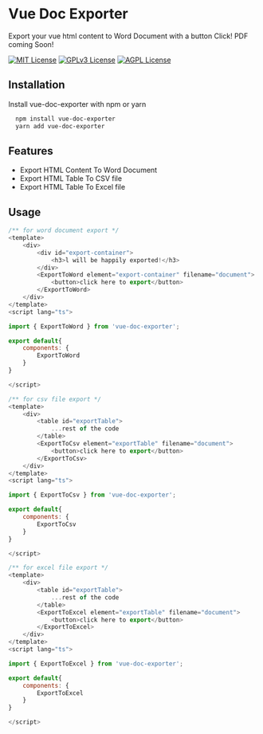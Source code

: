 
# Vue Doc Exporter

Export your vue html content to Word Document with a button Click! PDF coming Soon!


[![MIT License](https://img.shields.io/badge/License-MIT-green.svg)](https://choosealicense.com/licenses/mit/)
[![GPLv3 License](https://img.shields.io/badge/License-GPL%20v3-yellow.svg)](https://opensource.org/licenses/)
[![AGPL License](https://img.shields.io/badge/license-AGPL-blue.svg)](http://www.gnu.org/licenses/agpl-3.0)


## Installation

Install vue-doc-exporter with npm or yarn

```bash
  npm install vue-doc-exporter
  yarn add vue-doc-exporter
```

## Features

- Export HTML Content To Word Document
- Export HTML Table To CSV file
- Export HTML Table To Excel file


## Usage

```javascript
/** for word document export */
<template>
    <div>
        <div id="export-container">
            <h3>l will be happily exported!</h3>
        </div>
        <ExportToWord element="export-container" filename="document">
            <button>click here to export</button>
        </ExportToWord>
    </div>
</template>
<script lang="ts">

import { ExportToWord } from 'vue-doc-exporter';

export default{
    components: {
        ExportToWord
    }
}

</script>
```

```javascript
/** for csv file export */
<template>
    <div>
        <table id="exportTable">
            ...rest of the code
        </table>
        <ExportToCsv element="exportTable" filename="document">
            <button>click here to export</button>
        </ExportToCsv>
    </div>
</template>
<script lang="ts">

import { ExportToCsv } from 'vue-doc-exporter';

export default{
    components: {
        ExportToCsv
    }
}

</script>
```

```javascript
/** for excel file export */
<template>
    <div>
        <table id="exportTable">
            ...rest of the code
        </table>
        <ExportToExcel element="exportTable" filename="document">
            <button>click here to export</button>
        </ExportToExcel>
    </div>
</template>
<script lang="ts">

import { ExportToExcel } from 'vue-doc-exporter';

export default{
    components: {
        ExportToExcel
    }
}

</script>
```

